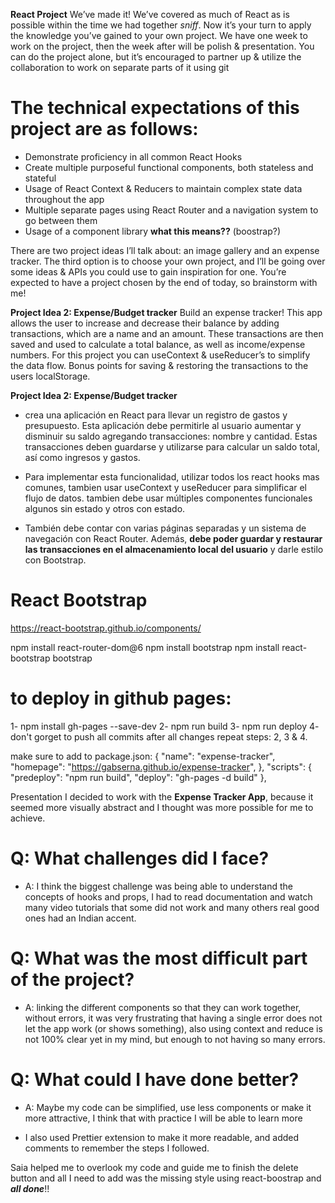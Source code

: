 **React Project**
We’ve made it! We’ve covered as much of React as is possible within the time we had together *sniff*. Now it’s your turn to apply the knowledge you’ve gained to your own project. We have one week to work on the project, then the week after will be polish & presentation. You can do the project alone, but it’s encouraged to partner up & utilize the collaboration to work on separate parts of it using git

# The technical expectations of this project are as follows:
* Demonstrate proficiency in all common React Hooks
* Create multiple purposeful functional components, both stateless and stateful
* Usage of React Context & Reducers to maintain complex state data throughout the app
* Multiple separate pages using React Router and a navigation system to go between them
* Usage of a component library  **what this means??** (boostrap?)

There are two project ideas I’ll talk about: an image gallery and an expense tracker. The third option is to choose your own project, and I’ll be going over some ideas & APIs you could use to gain inspiration for one. You’re expected to have a project chosen by the end of today, so brainstorm with me!

**Project Idea 2: Expense/Budget tracker**
Build an expense tracker! This app allows the user to increase and decrease their balance by adding transactions, which are a name and an amount. These transactions are then saved and used to calculate a total balance, as well as income/expense numbers. For this project you can useContext & useReducer’s to simplify the data flow. Bonus points for saving & restoring the transactions to the users localStorage.





**Project Idea 2: Expense/Budget tracker**
* crea una aplicación en React para llevar un registro de gastos y presupuesto. Esta aplicación debe permitirle al usuario aumentar y disminuir su saldo agregando transacciones: nombre y cantidad. Estas transacciones deben guardarse y utilizarse para calcular un saldo total, así como ingresos y gastos.

* Para implementar esta funcionalidad, utilizar todos los react hooks mas comunes, tambien usar useContext y useReducer para simplificar el flujo de datos. tambien debe usar múltiples componentes funcionales algunos sin estado y otros con estado.

* También debe contar con varias páginas separadas y un sistema de navegación con React Router. Además, **debe poder guardar y restaurar las transacciones en el almacenamiento local del usuario** y darle estilo con Bootstrap.

# React Bootstrap
https://react-bootstrap.github.io/components/

npm install react-router-dom@6
npm install bootstrap
npm install react-bootstrap bootstrap

# to deploy in github pages:
1- npm install gh-pages --save-dev
2- npm run build
3- npm run deploy
4- don't gorget to push all commits
after all changes repeat steps: 2, 3 & 4.

make sure to add to package.json:
{
  "name": "expense-tracker",
  "homepage": "https://gabserna.github.io/expense-tracker",
  },
  "scripts": {
    "predeploy": "npm run build",
    "deploy": "gh-pages -d build"
  },



Presentation
I decided to work with the **Expense Tracker App**, because it seemed more visually abstract and I thought was more possible for me to achieve.

# Q: What challenges did I face?
- A: I think the biggest challenge was being able to understand the concepts of hooks and props, I had to read documentation and watch many video tutorials that some did not work and many others real good ones had an Indian accent.

# Q: What was the most difficult part of the project?
- A: linking the different components so that they can work together, without errors, it was very frustrating that having a single error does not let the app work (or shows something), also using context and reduce is not 100% clear yet in my mind, but enough to not having so many errors.

# Q: What could I have done better?
- A: Maybe my code can be simplified, use less components or make it more attractive, I think that with practice I will be able to learn more

- I also used Prettier extension to make it more readable, and added comments to remember the steps I followed.

Saia helped me to overlook my code and guide me to finish the delete button and all I need to add was the missing style using react-boostrap and ***all done***!!